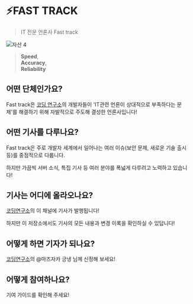 # ⚡FAST TRACK

> IT 전문 언론사 Fast track

![자산 4](https://user-images.githubusercontent.com/56998563/122230027-3915bc80-cef4-11eb-8a8a-fb8b31c25151.png)

>**Speed**,<br>**Accuracy**,<br>**Reliability**

## 어떤 단체인가요?

Fast track은 [코딩 연구소][1]의 개발자들이
'IT관련 언론이 상대적으로 부족하다는 문제'를 해결하기 위해
자발적으로 주도해 결성한 언론사입니다!

## 어떤 기사를 다루나요?

Fast track은 주로 개발자 세계에서 일어나는 여러 이슈(보안 문제, 새로운 기술 출시 등)를 중점적으로 다룹니다.

하지만 가끔씩 서버 소식, 특집 기사 등 여러 분야를 폭넓게 다루려고 노력하고 있습니다!

## 기사는 어디에 올라오나요?

[코딩연구소][1]의 이 채널에 기사가 발행됩니다!

하지만 이 저장소에서도 기사의 모든 내용과 변경 이록을 확인하실 수 있답니다!

## 어떻게 하면 기자가 되나요?

[코딩연구소][1]의 @마즈자카 긍냉 님께 신정해 보세요!

## 어떻게 참여하나요?

기여 가이드를 확인해 주세요!

[1]: https://discord.gg/coding-lab